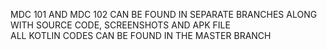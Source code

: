 MDC 101 AND MDC 102 CAN BE FOUND IN SEPARATE BRANCHES ALONG WITH SOURCE CODE, SCREENSHOTS AND APK FILE <br/>
ALL KOTLIN CODES CAN BE FOUND IN THE MASTER BRANCH
